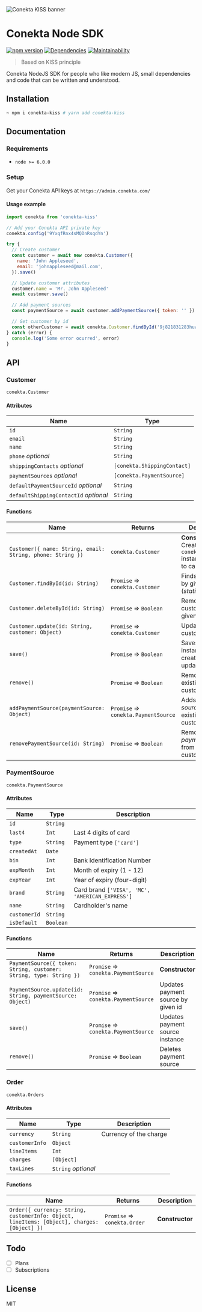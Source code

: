 <img src="https://raw.githubusercontent.com/nuremx/conekta-kiss/master/.github/banner.png" align="center" alt="Conekta KISS banner" />

# Conekta Node SDK

[![npm version](https://badge.fury.io/js/conekta-kiss.svg)](https://badge.fury.io/js/conekta-kiss)
[![Dependencies](https://david-dm.org/nuremx/conekta-kiss.svg)](https://david-dm.org/nuremx/conekta-kiss)
[![Maintainability](https://api.codeclimate.com/v1/badges/57cbb329b5b079b8b249/maintainability)](https://codeclimate.com/repos/5c4cbff6d595ed02d0001a88/maintainability)

> Based on KISS principle

Conekta NodeJS SDK for people who like modern JS, small dependencies and code that can be written and understood.

## Installation

```bash
~ npm i conekta-kiss # yarn add conekta-kiss
```

## Documentation

### Requirements

- `node >= 6.0.0`

### Setup

Get your Conekta API keys at `https://admin.conekta.com/`

#### Usage example

```javascript
import conekta from 'conekta-kiss'

// Add your Conekta API private key
conekta.config('9YxqfRnx4sMQDnRsqdYn')

try {
  // Create customer
  const customer = await new conekta.Customer({
    name: 'John Appleseed',
    email: 'johnappleseed@mail.com',
  }).save()

  // Update customer attributes
  customer.name = 'Mr. John Appleseed'
  await customer.save()

  // Add payment sources
  const paymentSource = await customer.addPaymentSource({ token: '' })

  // Get customer by id
  const otherCustomer = await conekta.Customer.findById('9j821831283huas')
} catch (error) {
  console.log('Some error ocurred', error)
}
```

## API

### Customer

`conekta.Customer`

#### Attributes

| Name                                  | Type                        |
| ------------------------------------- | --------------------------- |
| `id`                                  | `String`                    |
| `email`                               | `String`                    |
| `name`                                | `String`                    |
| `phone` _optional_                    | `String`                    |
| `shippingContacts` _optional_         | `[conekta.ShippingContact]` |
| `paymentSources` _optional_           | `[conekta.PaymentSource]`   |
| `defaultPaymentSourceId` _optional_   | `String`                    |
| `defaultShippingContactId` _optional_ | `String`                    |

#### Functions

| Name                                                       | Returns                              | Description                                                                    |
| ---------------------------------------------------------- | ------------------------------------ | ------------------------------------------------------------------------------ |
| `Customer({ name: String, email: String, phone: String })` | `conekta.Customer`                   | **Constructor** Creates `conekta.Customer` instance, to save to call `.save()` |
| `Customer.findById(id: String)`                            | `Promise` => `conekta.Customer`      | Finds customer by given id (_static_)                                          |
| `Customer.deleteById(id: String)`                          | `Promise` => `Boolean`               | Removes customer by given id (_static_)                                        |
| `Customer.update(id: String, customer: Object)`            | `Promise` => `conekta.Customer`      | Updates existing customer                                                      |
| `save()`                                                   | `Promise` => `Boolean`               | Saves customer instance, creating new or updating                              |
| `remove()`                                                 | `Promise` => `Boolean`               | Removes existing customer                                                      |
| `addPaymentSource(paymentSource: Object)`                  | `Promise` => `conekta.PaymentSource` | Adds _payment source_ to existing customer                                     |
| `removePaymentSource(id: String)`                          | `Promise` => `Boolean`               | Removes _payment source_ from existing customer                                |

### PaymentSource

`conekta.PaymentSource`

#### Attributes

| Name         | Type      | Description                                     |
| ------------ | --------- | ----------------------------------------------- |
| `id`         | `String`  |                                                 |
| `last4`      | `Int`     | Last 4 digits of card                           |
| `type`       | `String`  | Payment type `['card']`                         |
| `createdAt`  | `Date`    |                                                 |
| `bin`        | `Int`     | Bank Identification Number                      |
| `expMonth`   | `Int`     | Month of expiry (1 - 12)                        |
| `expYear`    | `Int`     | Year of expiry (four-digit)                     |
| `brand`      | `String`  | Card brand `['VISA', 'MC', 'AMERICAN_EXPRESS']` |
| `name`       | `String`  | Cardholder's name                               |
| `customerId` | `String`  |                                                 |
| `isDefault`  | `Boolean` |                                                 |

#### Functions

| Name                                                               | Returns                              | Description                        |
| ------------------------------------------------------------------ | ------------------------------------ | ---------------------------------- |
| `PaymentSource({ token: String, customer: String, type: String })` | `Promise` => `conekta.PaymentSource` | **Constructor**                    |
| `PaymentSource.update(id: String, paymentSource: Object)`          | `Promise` => `conekta.PaymentSource` | Updates payment source by given id |
| `save()`                                                           | `Promise` => `conekta.PaymentSource` | Updates payment source instance    |
| `remove()`                                                         | `Promise` => `Boolean`               | Deletes payment source             |

### Order

`conekta.Orders`

#### Attributes

| Name           | Type                | Description            |
| -------------- | ------------------- | ---------------------- |
| `currency`     | `String`            | Currency of the charge |
| `customerInfo` | `Object`            |                        |
| `lineItems`    | `Int`               |                        |
| `charges`      | `[Object]`          |                        |
| `taxLines`     | `String` _optional_ |                        |

#### Functions

| Name                                                                                        | Returns                      | Description     |
| ------------------------------------------------------------------------------------------- | ---------------------------- | --------------- |
| `Order({ currency: String, customerInfo: Object, lineItems: [Object], charges: [Object] })` | `Promise` => `conekta.Order` | **Constructor** |

## Todo

- [ ] Plans
- [ ] Subscriptions

## License

MIT
